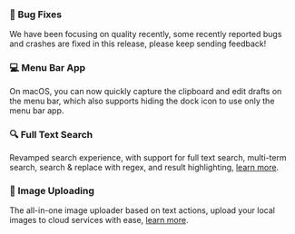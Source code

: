 ### 🐞 Bug Fixes

We have been focusing on quality recently, some recently reported bugs and crashes are fixed in this release, please keep sending feedback!

### 💻 Menu Bar App

On macOS, you can now quickly capture the clipboard and edit drafts on the menu bar, which also supports hiding the dock icon to use only the menu bar app.

### 🔍 Full Text Search

Revamped search experience, with support for full text search, multi-term search, search & replace with regex, and result highlighting, [learn more](https://docs.taio.app/#/editor/search).

### 🌄 Image Uploading

The all-in-one image uploader based on text actions, upload your local images to cloud services with ease, [learn more](https://github.com/cyanzhong/Image-Uploader).